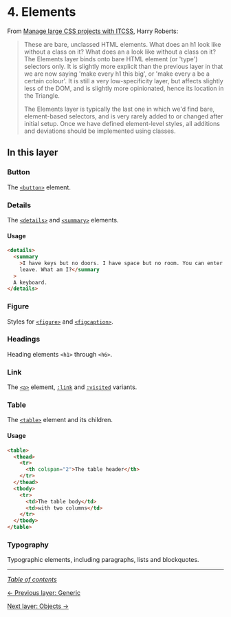 # 4. Elements

From [Manage large CSS projects with ITCSS](https://www.creativebloq.com/web-design/manage-large-css-projects-itcss-101517528#layers), Harry Roberts:

> These are bare, unclassed HTML elements. What does an h1 look like without a class on it? What does an a look like without a class on it? The Elements layer binds onto bare HTML element (or 'type') selectors only. It is slightly more explicit than the previous layer in that we are now saying 'make every h1 this big', or 'make every a be a certain colour'. It is still a very low-specificity layer, but affects slightly less of the DOM, and is slightly more opinionated, hence its location in the Triangle.
>
> The Elements layer is typically the last one in which we'd find bare, element-based selectors, and is very rarely added to or changed after initial setup. Once we have defined element-level styles, all additions and deviations should be implemented using classes.

## In this layer

### Button

The [`<button>`](https://developer.mozilla.org/en-US/docs/Web/HTML/Element/details) element.

### Details

The [`<details>`](https://developer.mozilla.org/en-US/docs/Web/HTML/Element/details) and [`<summary>`](https://developer.mozilla.org/en-US/docs/Web/HTML/Element/summary) elements.

#### Usage

```html
<details>
  <summary
    >I have keys but no doors. I have space but no room. You can enter but can’t
    leave. What am I?</summary
  >
  A keyboard.
</details>
```

### Figure

Styles for [`<figure>`](https://developer.mozilla.org/en-US/docs/Web/HTML/Element/figure) and [`<figcaption>`](https://developer.mozilla.org/en-US/docs/Web/HTML/Element/figcaption).

### Headings

Heading elements `<h1>` through `<h6>`.

### Link

The [`<a>`](https://developer.mozilla.org/en-US/docs/Web/HTML/Element/a) element, [`:link`](https://developer.mozilla.org/en-US/docs/Web/CSS/:link) and [`:visited`](https://developer.mozilla.org/en-US/docs/Web/CSS/:visited) variants.

### Table

The [`<table>`](https://developer.mozilla.org/en-US/docs/Web/HTML/Element/table) element and its children.

#### Usage

```html
<table>
  <thead>
    <tr>
      <th colspan="2">The table header</th>
    </tr>
  </thead>
  <tbody>
    <tr>
      <td>The table body</td>
      <td>with two columns</td>
    </tr>
  </tbody>
</table>
```

### Typography

Typographic elements, including paragraphs, lists and blockquotes.

---

_[Table of contents](../../../README.md#structure)_

[← Previous layer: Generic](../generic)

[Next layer: Objects →](../objects)
